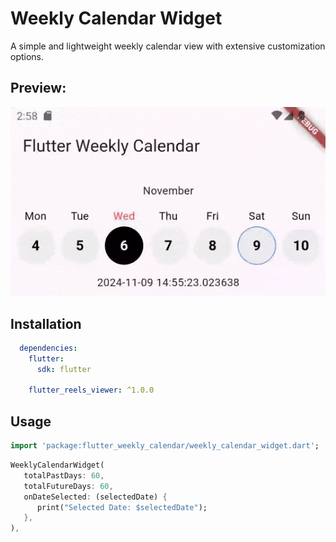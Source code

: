 # Weekly Calendar Widget

A simple and lightweight weekly calendar view with extensive customization options.

## Preview:
![prev](https://github.com/idealittechno-com/flutter_weekly_calendar/blob/main/media/prev.gif)

## Installation

```yaml
  dependencies:
    flutter:
      sdk: flutter

    flutter_reels_viewer: ^1.0.0
```

## Usage

```Dart
import 'package:flutter_weekly_calendar/weekly_calendar_widget.dart';
```

```Dart
WeeklyCalendarWidget(
   totalPastDays: 60,
   totalFutureDays: 60,
   onDateSelected: (selectedDate) {
      print("Selected Date: $selectedDate");
   },
),
```